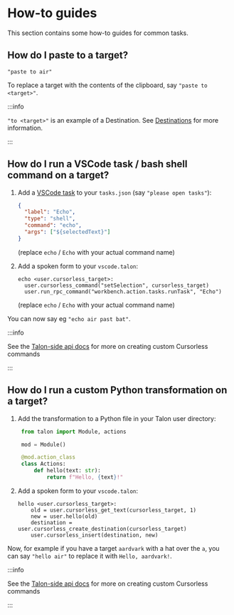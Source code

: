 # How-to guides

This section contains some how-to guides for common tasks.

## How do I paste to a target?

`"paste to air"`

To replace a target with the contents of the clipboard, say `"paste to <target>"`.

:::info

`"to <target>"` is an example of a Destination. See [Destinations](reference/destinations.md) for more information.

:::

## How do I run a VSCode task / bash shell command on a target?

1. Add a [VSCode task](https://code.visualstudio.com/docs/editor/variables-reference) to your `tasks.json` (say `"please open tasks"`):

   ```json
   {
     "label": "Echo",
     "type": "shell",
     "command": "echo",
     "args": ["${selectedText}"]
   }
   ```

   (replace `echo` / `Echo` with your actual command name)

2. Add a spoken form to your `vscode.talon`:

   ```talon
   echo <user.cursorless_target>:
     user.cursorless_command("setSelection", cursorless_target)
     user.run_rpc_command("workbench.action.tasks.runTask", "Echo")
   ```

   (replace `echo` / `Echo` with your actual command name)

You can now say eg `"echo air past bat"`.

:::info

See the [Talon-side api docs](./customization.md#cursorless-public-api) for more on creating custom Cursorless commands

:::

## How do I run a custom Python transformation on a target?

1. Add the transformation to a Python file in your Talon user directory:

   ```python
    from talon import Module, actions

    mod = Module()

    @mod.action_class
    class Actions:
        def hello(text: str):
            return f"Hello, {text}!"
   ```

2. Add a spoken form to your `vscode.talon`:

   ```talon
   hello <user.cursorless_target>:
       old = user.cursorless_get_text(cursorless_target, 1)
       new = user.hello(old)
       destination = user.cursorless_create_destination(cursorless_target)
       user.cursorless_insert(destination, new)
   ```

Now, for example if you have a target `aardvark` with a hat over the `a`, you can say `"hello air"` to replace it with `Hello, aardvark!`.

:::info

See the [Talon-side api docs](./customization.md#cursorless-public-api) for more on creating custom Cursorless commands

:::
